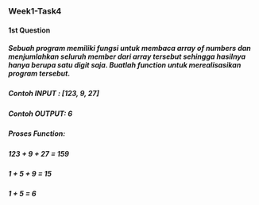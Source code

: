 ### Week1-Task4

#### 1st Question
##### Sebuah program memiliki fungsi untuk membaca array of numbers dan menjumlahkan seluruh member dari array tersebut sehingga hasilnya hanya berupa satu digit saja. Buatlah function untuk merealisasikan program tersebut.
##### Contoh INPUT : [123, 9, 27]
##### Contoh OUTPUT: 6
##### Proses Function: 
##### 123 + 9 + 27 = 159
##### 1 + 5 + 9 = 15
##### 1 + 5 = 6
